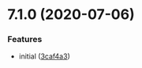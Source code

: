# 7.1.0 (2020-07-06)


### Features

* initial ([3caf4a3](https://github.com/softwaregroup-bg/ut-port-soap/commit/3caf4a3df24a56d345bf8c4a0d4e9fd705949e98))



